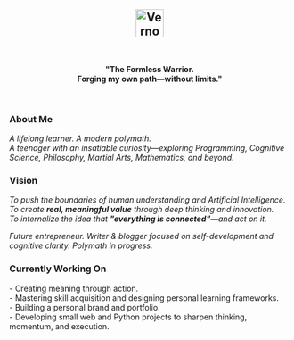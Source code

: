 <div align="center">
  <h2><img src="https://img.shields.io/badge/Vernox%20Valur-000000?style=for-the-badge" alt="Vernox Valur" height="50px"/></h2>
  <br>
  <p><b>"The Formless Warrior.<br>
  Forging my own path—without limits."</b></p>
  <br>
</div>

<h3>About Me</h3>

<p><i>A lifelong learner. A modern polymath.<br>
A teenager with an insatiable curiosity—exploring Programming, Cognitive Science, Philosophy, Martial Arts, Mathematics, and beyond.</i></p>

<h3>Vision</h3>

<p><i>To push the boundaries of human understanding and Artificial Intelligence.<br>
To create <b>real, meaningful value</b> through deep thinking and innovation.<br>
To internalize the idea that <b>"everything is connected"</b>—and act on it.</i></p>

<p><i>Future entrepreneur. Writer & blogger focused on self-development and cognitive clarity. Polymath in progress.</i></p>

<h3>Currently Working On</h3>

<p>
- Creating meaning through action.<br>
- Mastering skill acquisition and designing personal learning frameworks.<br>
- Building a personal brand and portfolio.<br>
- Developing small web and Python projects to sharpen thinking, momentum, and execution.
</p>

